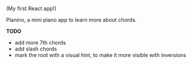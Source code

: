 (My first React app!)  

Pianino, a mini piano app to learn more about chords.

**TODO**  
- add more 7th chords
- add slash chords
- mark the root with a visual hint, to make it more visible with inversions

